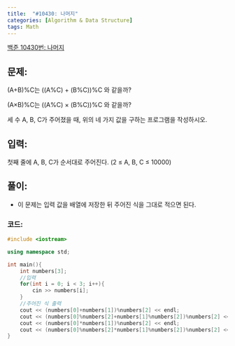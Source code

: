 ```yaml
---
title:  "#10430: 나머지"
categories: [Algorithm & Data Structure]
tags: Math
---
```


[백준 10430번: 나머지](https://www.acmicpc.net/problem/10430)

## 문제:

(A+B)%C는 ((A%C) + (B%C))%C 와 같을까?

(A×B)%C는 ((A%C) × (B%C))%C 와 같을까?

세 수 A, B, C가 주어졌을 때, 위의 네 가지 값을 구하는 프로그램을 작성하시오.

## 입력:

첫째 줄에 A, B, C가 순서대로 주어진다. (2 ≤ A, B, C ≤ 10000)

## 풀이:

- 이 문제는 입력 값을 배열에 저장한 뒤 주어진 식을 그대로 적으면 된다.

### 코드:

```cpp
#include <iostream>

using namespace std;

int main(){
	int numbers[3];
	//입력
	for(int i = 0; i < 3; i++){
		cin >> numbers[i];
	}
	//주어진 식 출력
	cout << (numbers[0]+numbers[1])%numbers[2] << endl;
	cout << (numbers[0]%numbers[2]+numbers[1]%numbers[2])%numbers[2] << endl;
	cout << (numbers[0]*numbers[1])%numbers[2] << endl;
	cout << (numbers[0]%numbers[2]*numbers[1]%numbers[2])%numbers[2] << endl;
}
```
